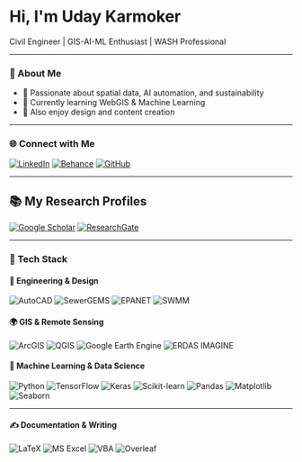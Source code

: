 # Hi, I'm Uday Karmoker
Civil Engineer | GIS-AI-ML Enthusiast | WASH Professional

---

### 🚀 About Me
- 🎯 Passionate about spatial data, AI automation, and sustainability  
- 🧠 Currently learning WebGIS & Machine Learning  
- 🎨 Also enjoy design and content creation

---

### 🌐 Connect with Me
[![LinkedIn](https://img.shields.io/badge/LinkedIn-0A66C2?style=flat&logo=linkedin&logoColor=white)](https://linkedin.com/in/karmok3r)
[![Behance](https://img.shields.io/badge/Behance-1769FF?style=flat&logo=behance&logoColor=white)](https://behance.net/karmok3r)
[![GitHub](https://img.shields.io/badge/GitHub-100000?style=flat&logo=github&logoColor=white)](https://github.com/udaykarmoker)

---

## 📚 My Research Profiles

[![Google Scholar](https://img.shields.io/badge/Google%20Scholar-4285F4?style=flat&logo=google-scholar&logoColor=white)](https://scholar.google.com/citations?user=oUKvVm8AAAAJ&hl=en)
[![ResearchGate](https://img.shields.io/badge/ResearchGate-00CCBB?style=flat&logo=researchgate&logoColor=white)](https://www.researchgate.net/profile/Uday-Karmoker-2)

---

### 🧰 Tech Stack

#### 🧱 Engineering & Design
![AutoCAD](https://img.shields.io/badge/AutoCAD-E51050?style=flat&logo=autodesk&logoColor=white)
![SewerGEMS](https://img.shields.io/badge/SewerGEMS-0066A1?style=flat&logo=bentley&logoColor=white)
![EPANET](https://img.shields.io/badge/EPANET-008080?style=flat&logo=water&logoColor=white)
![SWMM](https://img.shields.io/badge/SWMM-005F73?style=flat&logo=dropbox&logoColor=white)
#### 🌍 GIS & Remote Sensing
![ArcGIS](https://img.shields.io/badge/ArcGIS-0078D7?style=flat&logo=esri&logoColor=white)
![QGIS](https://img.shields.io/badge/QGIS-3bab3a?style=flat&logo=qgis&logoColor=white)
![Google Earth Engine](https://img.shields.io/badge/Google%20Earth%20Engine-4285F4?style=flat&logo=googleearth&logoColor=white)
![ERDAS IMAGINE](https://img.shields.io/badge/ERDAS%20IMAGINE-1F6E43?style=flat&logo=hexagon&logoColor=white)
#### 🤖 Machine Learning & Data Science
![Python](https://img.shields.io/badge/Python-3776AB?style=flat&logo=python&logoColor=white)
![TensorFlow](https://img.shields.io/badge/TensorFlow-FF6F00?style=flat&logo=tensorflow&logoColor=white)
![Keras](https://img.shields.io/badge/Keras-D00000?style=flat&logo=keras&logoColor=white)
![Scikit-learn](https://img.shields.io/badge/Scikit--learn-F7931E?style=flat&logo=scikitlearn&logoColor=white)
![Pandas](https://img.shields.io/badge/Pandas-150458?style=flat&logo=pandas&logoColor=white)
![Matplotlib](https://img.shields.io/badge/Matplotlib-11557C?style=flat&logo=plotly&logoColor=white)
![Seaborn](https://img.shields.io/badge/Seaborn-4C72B0?style=flat&logo=python&logoColor=white)

---

#### ✍️ Documentation & Writing
![LaTeX](https://img.shields.io/badge/LaTeX-008080?style=flat&logo=latex&logoColor=white)
![MS Excel](https://img.shields.io/badge/MS%20Excel-217346?style=flat&logo=microsoft-excel&logoColor=white)
![VBA](https://img.shields.io/badge/VBA-1F6E43?style=flat&logo=visualstudio&logoColor=white)
![Overleaf](https://img.shields.io/badge/Overleaf-47A141?style=flat&logo=overleaf&logoColor=white)





